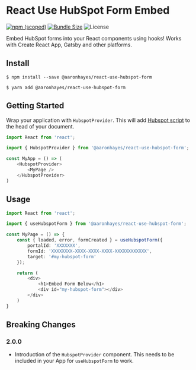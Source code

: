 # React Use HubSpot Form Embed

[![npm (scoped)](https://img.shields.io/npm/v/@aaronhayes/react-use-hubspot-form?style=flat-square)](https://www.npmjs.com/package/@aaronhayes/react-use-hubspot-form)
[![Bundle Size](https://img.shields.io/bundlephobia/min/@aaronhayes/react-use-hubspot-form?style=flat-square)](https://bundlephobia.com/result?p=@aaronhayes/react-use-hubspot-form)
![License](https://img.shields.io/npm/l/@aaronhayes/react-use-hubspot-form?style=flat-square)

Embed HubSpot forms into your React components using hooks! Works with Create React App, Gatsby and other platforms.

## Install

```
$ npm install --save @aaronhayes/react-use-hubspot-form
```

```
$ yarn add @aaronhayes/react-use-hubspot-form
```

## Getting Started

Wrap your application with `HubspotProvider`. This will add [Hubspot script](https://js.hsforms.net/forms/v2.js) to the head of your document.

```TypeScript
import React from 'react';

import { HubspotProvider } from '@aaronhayes/react-use-hubspot-form';

const MyApp = () => (
    <HubspotProvider>
        <MyPage />
    </HubspotProvider>
)

```

## Usage

```TypeScript
import React from 'react';

import { useHubspotForm } from '@aaronhayes/react-use-hubspot-form';

const MyPage = () => {
    const { loaded, error, formCreated } = useHubspotForm({
        portalId: 'XXXXXXX',
        formId: 'XXXXXXXX-XXXX-XXXX-XXXX-XXXXXXXXXXXX',
        target: '#my-hubspot-form'
    });

    return (
        <div>
            <h1>Embed Form Below</h1>
            <div id="my-hubspot-form"></div>
        </div>
    )
}

```

## Breaking Changes

### 2.0.0

- Introduction of the `HubspotProvider` component. This needs to be included in your App for `useHubspotForm` to work.
